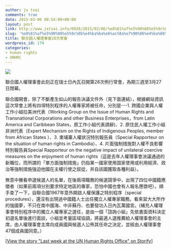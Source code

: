 ```yaml
---
author: jx tsai
comments: true
date: 2015-03-06 00:54:00+00:00
layout: post
link: http://www.jxtsai.info/0928/2015/03/06/%e8%81%af%e5%90%88%e5%9c%8b%e4%ba%ba%e6%ac%8a%e7%90%86%e4%ba%8b%e6%9c%8328%e6%ac%a1%e5%b8%b8%e6%9c%83/
slug: '%e8%81%af%e5%90%88%e5%9c%8b%e4%ba%ba%e6%ac%8a%e7%90%86%e4%ba%8b%e6%9c%8328%e6%ac%a1%e5%b8%b8%e6%9c%83'
title: 聯合國人權理事會28次常會
wordpress_id: 174
categories:
- human rights
- UNHRC
---
```


![](https://pbs.twimg.com/media/B_M2meIVEAIRMDT.jpg)  
  
聯合國人權理事會此刻正在瑞士日內瓦召開第28次例行常會，為期三週至3月27日閉幕。  
  
聯合國開會，除了不斷產生如山的報告決議文件外（見下面連結），根據網站資訊這次常會上將有四項特別程序的人權專家將被任命，分別是---1. 跨國企業與人權工作小組拉美洲代表（Working Group on the Issue of Human Rights and Transnational Corporations and other Business Enterprises，from Latin America and Caribbean States，原工作小組代表請辭)、2. 原住民人權工作小組非洲代表（Expert Mechanism on the Rights of Indigenous Peoples, member from African States ）、3. 柬埔寨人權狀況特別報告員（Special Rapporteur on the situation of human rights in Cambodia）、4. 片面強制措施對人權不良影響特別報告員Special Rapporteur on the negative impact of unilateral coercive measures on the enjoyment of human rights（這是去年人權理事會決議通過的新職位，而所謂的「單方面強制措施」仍指某一國家使用国家使用或利用經濟、政治等強制措施強迫他國在主權行使之屈從，并自該國獲取各種利益）。  
  
無意中撇看申選候選人的名單，在後兩項職務的候選競爭中，出現了四位中國籍應徵者（如果前兩項分別要求特定地區的專家，恐怕中國也會有人報名應徾吧）。順手查了一下，自聯合國1967年意外開啟人權保護之特別程序（special procedures），還沒有出現過中國籍人士出任獨立人權專家職務。看來習大大所作的強國夢，不只在南中國海、中非蘇丹、也要發功入日內瓦萬國宮。(補充人權理事會特別程序中的獨立人權專家之選任，是由一個「諮詢小組」先依書面資料決定初選名單後進行面談，小組並考量區域協調，將最適人選推薦給人權理事會的主席，由人權理事會主席向成員國與候選人公佈其任命之決定，並經由人權理事會47個成員國同意。）  
  
  


[[View the story "Last week at the UN Human Rights Office" on Storify](http://storify.com/UNrightswire/last-week-at-the-un-human-rights-office-9)]
